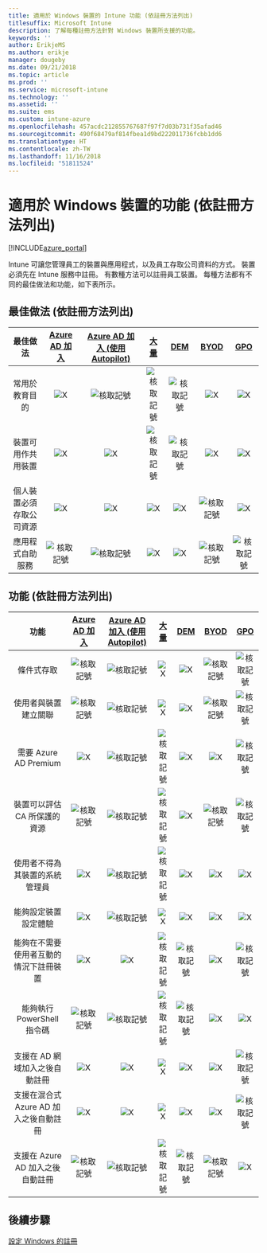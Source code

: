 ```yaml
---
title: 適用於 Windows 裝置的 Intune 功能 (依註冊方法列出)
titlesuffix: Microsoft Intune
description: 了解每種註冊方法針對 Windows 裝置所支援的功能。
keywords: ''
author: ErikjeMS
ms.author: erikje
manager: dougeby
ms.date: 09/21/2018
ms.topic: article
ms.prod: ''
ms.service: microsoft-intune
ms.technology: ''
ms.assetid: ''
ms.suite: ems
ms.custom: intune-azure
ms.openlocfilehash: 457acdc212855767687f97f7d03b731f35afad46
ms.sourcegitcommit: 490f68479af814fbea1d9bd222011736fcbb1dd6
ms.translationtype: HT
ms.contentlocale: zh-TW
ms.lasthandoff: 11/16/2018
ms.locfileid: "51811524"
---
```

# <a name="capabilities-by-enrollment-method-for-windows-devices"></a>適用於 Windows 裝置的功能 (依註冊方法列出)
[!INCLUDE[azure_portal](./includes/azure_portal.md)]

Intune 可讓您管理員工的裝置與應用程式，以及員工存取公司資料的方式。 裝置必須先在 Intune 服務中註冊。 有數種方法可以註冊員工裝置。 每種方法都有不同的最佳做法和功能，如下表所示。

## <a name="best-practices-by-enrollment-method"></a>最佳做法 (依註冊方法列出)
| **最佳做法** | **[Azure AD 加入](windows-enroll.md#enable-windows-10-automatic-enrollment)**|**[Azure AD 加入 (使用 Autopilot)](enrollment-autopilot.md)** |**[大量](windows-bulk-enroll.md)**|**[DEM](device-enrollment-manager-enroll.md)** | **[BYOD](device-enrollment.md#bring-your-own-device)** | **[GPO](https://docs.microsoft.com/windows/client-management/mdm/enroll-a-windows-10-device-automatically-using-group-policy)** |
|:---:|:---:|:---:|:---:|:---:|:---:|:---:|
|常用於教育目的|![X](media/xmark.png)|![核取記號](media/checkmark.png)|![核取記號](media/checkmark.png)|![核取記號](media/checkmark.png)|![X](media/xmark.png)|![X](media/xmark.png)|
|裝置可用作共用裝置|![X](media/xmark.png)|![X](media/xmark.png)|![核取記號](media/checkmark.png)|![核取記號](media/checkmark.png)|![X](media/xmark.png)|![X](media/xmark.png)|
|個人裝置必須存取公司資源|![X](media/xmark.png)|![X](media/xmark.png)|![X](media/xmark.png)|![X](media/xmark.png)|![核取記號](media/checkmark.png)|![X](media/xmark.png)|
|應用程式自助服務|![核取記號](media/checkmark.png)|![核取記號](media/checkmark.png)|![X](media/xmark.png)|![X](media/xmark.png)|![核取記號](media/checkmark.png)|![核取記號](media/checkmark.png)|

## <a name="capabilities-by-enrollment-method"></a>功能 (依註冊方法列出)

| **功能** | **[Azure AD 加入](windows-enroll.md#enable-windows-10-automatic-enrollment)**|**[Azure AD 加入 (使用 Autopilot)](enrollment-autopilot.md)** |**[大量](windows-bulk-enroll.md)**|**[DEM](device-enrollment-manager-enroll.md)** | **[BYOD](device-enrollment.md#bring-your-own-device)** | **[GPO](https://docs.microsoft.com/windows/client-management/mdm/enroll-a-windows-10-device-automatically-using-group-policy)** |
|:---:|:---:|:---:|:---:|:---:|:---:|:---:|
|條件式存取                                      |![核取記號](media/checkmark.png)|![核取記號](media/checkmark.png)|![X](media/xmark.png)|![X](media/xmark.png)|![核取記號](media/checkmark.png)|![核取記號](media/checkmark.png)|
|使用者與裝置建立關聯                    |![核取記號](media/checkmark.png)|![核取記號](media/checkmark.png)|![X](media/xmark.png)|![X](media/xmark.png)|![核取記號](media/checkmark.png)|![核取記號](media/checkmark.png)|
|需要 Azure AD Premium                               |![X](media/xmark.png)|![核取記號](media/checkmark.png)|![核取記號](media/checkmark.png)|![X](media/xmark.png)|![X](media/xmark.png)|![核取記號](media/checkmark.png)|
|裝置可以評估 CA 所保護的資源             |![核取記號](media/checkmark.png)|![核取記號](media/checkmark.png)|![核取記號](media/checkmark.png)|![X](media/xmark.png)|![核取記號](media/checkmark.png)|![核取記號](media/checkmark.png)|
|使用者不得為其裝置的系統管理員               |![X](media/xmark.png)|![核取記號](media/checkmark.png)|![核取記號](media/checkmark.png)|![X](media/xmark.png)|![X](media/xmark.png)|![X](media/xmark.png)|
|能夠設定裝置設定體驗        |![X](media/xmark.png)|![核取記號](media/checkmark.png)|![X](media/xmark.png)|![X](media/xmark.png)|![X](media/xmark.png)|![X](media/xmark.png)|
|能夠在不需要使用者互動的情況下註冊裝置      |![X](media/xmark.png)|![X](media/xmark.png)|![核取記號](media/checkmark.png)|![核取記號](media/checkmark.png)|![X](media/xmark.png)|![核取記號](media/checkmark.png)|
|能夠執行 PowerShell 指令碼                       |![核取記號](media/checkmark.png)|![核取記號](media/checkmark.png)|![核取記號](media/checkmark.png)|![核取記號](media/checkmark.png)|![X](media/xmark.png)|![X](media/xmark.png)| 
|支援在 AD 網域加入之後自動註冊      |![X](media/xmark.png)|![X](media/xmark.png)|![X](media/xmark.png)|![X](media/xmark.png)|![X](media/xmark.png)|![核取記號](media/checkmark.png)|
|支援在混合式 Azure AD 加入之後自動註冊|![X](media/xmark.png)|![X](media/xmark.png)|![X](media/xmark.png)|![X](media/xmark.png)|![X](media/xmark.png)|![核取記號](media/checkmark.png)|
|支援在 Azure AD 加入之後自動註冊       |![核取記號](media/checkmark.png)|![核取記號](media/checkmark.png)|![核取記號](media/checkmark.png)|![核取記號](media/checkmark.png)|![核取記號](media/checkmark.png)|![X](media/xmark.png)|

## <a name="next-steps"></a>後續步驟

[設定 Windows 的註冊](windows-enroll.md)

